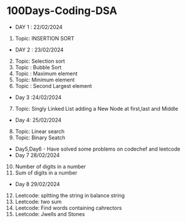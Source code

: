 # 100Days-Coding-DSA
* DAY 1 : 22/02/2024
1. Topic: INSERTION SORT
* DAY 2 : 23/02/2024
2. Topic: Selection sort
3. Topic : Bubble Sort
4. Topic : Maximum element
5. Topic: Minimum element
6. Topic : Second Largest element
* Day 3 :24/02/2024
7. Topic: Singly Linked List adding a New Node at first,last and Middle
* Day 4: 25/02/2024
8. Topic: Linear search
9. Topic: Binary Seatch
* Day5,Day6 - Have solved some problems on codechef and leetcode
* Day 7 28/02/2024
10. Number of digits in a number
11. Sum of digits in  a number
* Day 8 29/02/2024
12. Leetcode: spltting the string in balance string
13. Leetcode: two sum
14. Leetcode: Find words containing cahrectors
15. Leetcode: Jwells and Stones 

  
